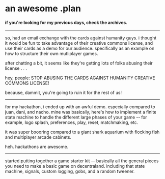 # an awesome .plan

#### if you're looking for my previous days, check the archives.

---

so, had an email exchange with the cards against humanity guys.  i thought it would be fun to take advantage of their creative commons license, and use their cards as a demo for our audience. specifically as an example on how to structure their own mutliplayer games.

after chatting a bit, it seems like they're getting lots of folks abusing their license . . .

hey, people: STOP ABUSING THE CARDS AGAINST HUMANITY CREATIVE COMMONS LICENSE!

because, dammit, you're going to ruin it for the rest of us!

---

for my hackathon, i ended up with an awful demo.  especially compared to juan, dani, and nacho.  mine was basically, here's how to implement a finite state machine to handle the different large phases of your game -- for example, logo splash, preferences, play, reset, matchmaking, etc.

it was super boooring compared to a giant shark aquarium with flocking fish and multiplayer arcade cabinets.

heh.  hackathons are awesome.

---

started putting together a game starter kit -- basically all the general pieces you need to make a basic game on decentraland.  including that state machine, signals, custom logging, gobs, and a random tweener.